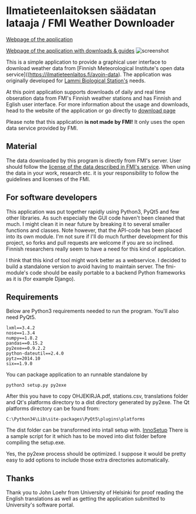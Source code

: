 Ilmatieteenlaitoksen säädatan lataaja / FMI Weather Downloader
==============================
[Webpage of the application](http://tumetsu.github.io/Ilmatieteenlaitoksen-saadata-lataaja/)

[Webpage of the application with downloads & guides](http://tumetsu.github.io/Ilmatieteenlaitoksen-saadata-lataaja/)
![screenshot](http://i.imgur.com/CzXFzIQ.png)

This is a simple application to provide a graphical user interface to download weather data from [Finnish Meteorological Institute's open data service]((https://ilmatieteenlaitos.fi/avoin-data). The application was originally developed for [Lammi Biological Station's](http://www.helsinki.fi/lammi/) needs.

At this point application supports downloads of daily and real time obseration data from FMI's Finnish weather stations and has Finnish and Eglish user interface. For more information about the usage and downloads, head to the website of the application or go directly to [download page](https://github.com/Tumetsu/Ilmatieteenlaitoksen-saadata-lataaja/releases) 

Please note that this application **is not made by FMI!** It only uses the open data service provided by FMI.


Material
---------
The data downloaded by this program is directly from FMI's server. User should follow the [license of the data described in FMI's service](http://ilmatieteenlaitos.fi/avoin-data-lisenssi). When using the data in your work, research etc. it is your responsibility to follow the guidelines and licenses of the FMI.

For software developers
-------------

This application was put together rapidly using Python3, PyQt5 and few other libraries. As such especially the GUI code haven't been cleaned that much. I might clean it in near future by breaking it to several smaller functions and classes. Note however, that the API-code has been placed into its own module. I'm not sure if I'll do much further development for this project, so forks and pull requests are welcome if you are so inclined. Finnish researchers really seem to have a need for this kind of application. 

I think that this kind of tool might work better as a webservice. I decided to build a standalone version to avoid having to maintain server. The fmi-module's code should be easily portable to a backend Python frameworks as it is (for example Django).

Requirements
--------------------

Below are Python3 requirements needed to run the program. You'll also need PyQt5.

    lxml==3.4.2
	nose==1.3.4
	numpy==1.8.2
	pandas==0.15.2
	py2exe==0.9.2.2
	python-dateutil==2.4.0
	pytz==2014.10
	six==1.9.0


You can package application to an runnable standalone by

    python3 setup.py py2exe

After this you have to copy OHJEKIRJA.pdf, stations.csv, translations folder and Qt's platforms directory to a dist directory generated by py2exe. The Qt platforms directory can be found from:

    C:\Python34\Lib\site-packages\PyQt5\plugins\platforms

The dist folder can be transformed into intall setup with. [InnoSetup](http://www.jrsoftware.org/isinfo.php) There is a sample script for it which has to be moved into dist folder before compiling the setup.exe.

Yes, the py2exe process should be optimized. I suppose it would be pretty easy to add options to include those extra directories automatically.

Thanks
---------
Thank you to John Loehr from University of Helsinki for proof reading the English translations as well as getting the application submitted to University's software portal.
